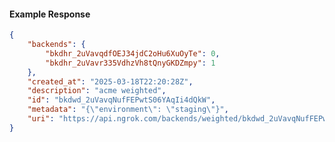 <!-- Code generated for API Clients. DO NOT EDIT. -->

#### Example Response

```json
{
	"backends": {
		"bkdhr_2uVavqdfOEJ34jdC2oHu6XuOyTe": 0,
		"bkdhr_2uVavr335VdhzVh8tQnyGKDZmpy": 1
	},
	"created_at": "2025-03-18T22:20:28Z",
	"description": "acme weighted",
	"id": "bkdwd_2uVavqNufFEPwtS06YAqIi4dQkW",
	"metadata": "{\"environment\": \"staging\"}",
	"uri": "https://api.ngrok.com/backends/weighted/bkdwd_2uVavqNufFEPwtS06YAqIi4dQkW"
}
```

